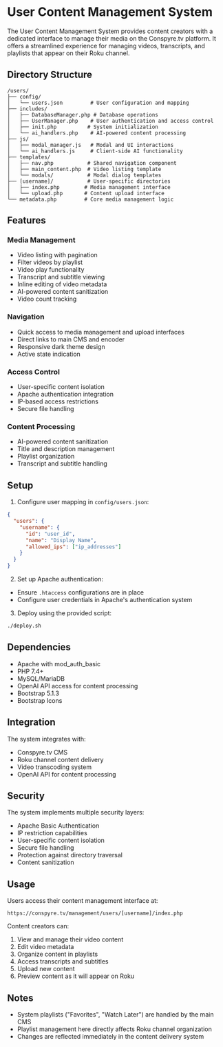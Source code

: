 # User Content Management System

The User Content Management System provides content creators with a dedicated interface to manage their media on the Conspyre.tv platform. It offers a streamlined experience for managing videos, transcripts, and playlists that appear on their Roku channel.

## Directory Structure

```
/users/
├── config/
│   └── users.json         # User configuration and mapping
├── includes/
│   ├── DatabaseManager.php # Database operations
│   ├── UserManager.php    # User authentication and access control
│   ├── init.php          # System initialization
│   └── ai_handlers.php    # AI-powered content processing
├── js/
│   ├── modal_manager.js   # Modal and UI interactions
│   └── ai_handlers.js     # Client-side AI functionality
├── templates/
│   ├── nav.php           # Shared navigation component
│   ├── main_content.php  # Video listing template
│   └── modals/           # Modal dialog templates
├── [username]/           # User-specific directories
│   ├── index.php        # Media management interface
│   └── upload.php       # Content upload interface
└── metadata.php         # Core media management logic
```

## Features

### Media Management
- Video listing with pagination
- Filter videos by playlist
- Video play functionality
- Transcript and subtitle viewing
- Inline editing of video metadata
- AI-powered content sanitization
- Video count tracking

### Navigation
- Quick access to media management and upload interfaces
- Direct links to main CMS and encoder
- Responsive dark theme design
- Active state indication

### Access Control
- User-specific content isolation
- Apache authentication integration
- IP-based access restrictions
- Secure file handling

### Content Processing
- AI-powered content sanitization
- Title and description management
- Playlist organization
- Transcript and subtitle handling

## Setup

1. Configure user mapping in `config/users.json`:
```json
{
  "users": {
    "username": {
      "id": "user_id",
      "name": "Display Name",
      "allowed_ips": ["ip_addresses"]
    }
  }
}
```

2. Set up Apache authentication:
- Ensure `.htaccess` configurations are in place
- Configure user credentials in Apache's authentication system

3. Deploy using the provided script:
```bash
./deploy.sh
```

## Dependencies

- Apache with mod_auth_basic
- PHP 7.4+
- MySQL/MariaDB
- OpenAI API access for content processing
- Bootstrap 5.1.3
- Bootstrap Icons

## Integration

The system integrates with:
- Conspyre.tv CMS
- Roku channel content delivery
- Video transcoding system
- OpenAI API for content processing

## Security

The system implements multiple security layers:
- Apache Basic Authentication
- IP restriction capabilities
- User-specific content isolation
- Secure file handling
- Protection against directory traversal
- Content sanitization

## Usage

Users access their content management interface at:
```
https://conspyre.tv/management/users/[username]/index.php
```

Content creators can:
1. View and manage their video content
2. Edit video metadata
3. Organize content in playlists
4. Access transcripts and subtitles
5. Upload new content
6. Preview content as it will appear on Roku

## Notes

- System playlists ("Favorites", "Watch Later") are handled by the main CMS
- Playlist management here directly affects Roku channel organization
- Changes are reflected immediately in the content delivery system